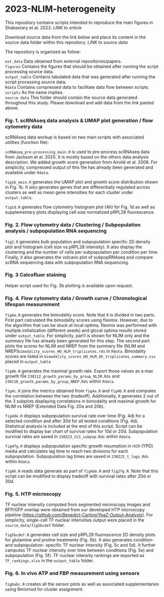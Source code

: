 # 2023-NLIM-heterogeneity

This repository contains scripts intended to reproduce the main figures in Shabestary et al. 2023. 
*LINK to article*

Download source data from the link below and place its content in the source data folder within this repository. 
*LINK to source data*

The repository is organized as follow:

`ext_data` Data obtained from external repositories/papers.  
`figures` Contains the figures that should be obtained after running the script processing source data.  
`output_table` Contains tabulated data that was generated after running the script processing source data.  
`Rdata` Contains compressed data to facilitate data flow between scripts.  
`scripts` As the name implies.  
`source data` This folder should contain the source data generated throughout this study. Please download and add data from the link pasted above.  

### Fig. 1. scRNAseq data analysis & UMAP plot generation / flow cytometry data ###

scRNAseq data workup is based on two main scripts with associated utilities (function file):

`scRNAseq_pre-processing_main.R` is used to pre-process scRNAseq data from Jackson et al. 2020. It is mostly based on the othors data analysis description. We added growth score generation from Airoldi et al. 2008. For simplicity, compressed output of this file has already been generated and available under `Rdata`.

`fig1b_main.R` generates the UMAP plot and growth score distribution shown in Fig. 1b. It also generates genes that are differentially regulated across clusters as well as mean gene intensities for each cluster under `output_table`.

`fig1d.R` generates flow cytometry histogram plot (4h) for Fig. 1d as well as supplementary plots displaying cell size normalized pRPL28 fluorescence.

### Fig. 2. Flow cytometry data / Clustering / Subpopulation analysis / subpopulation RNA sequencing ###

`fig2.R` generates bulk population and subpopulation specific 2D density plot and histogram (cell size vs pRPL28 intensity). It also display the clustering and the number of cells per subpopulation per condition per time. Finally, it also generates the volcano plot of subpopRNAseq and compare scRNA sequencing data with subpopulation RNA sequencing.

### Fig. 3 Calcofluor staining ###

Helper script used for Fig. 3b plotting is available upon request.

### Fig. 4. Flow cytometry data / Growth curve / Chronological lifespan measurement ###

`fig4a.R` generates the bimodality score. Note that it is divided in two parts. First part calculated the bimodality scores using flexmix. However, due to the algorithm that can be stuck at local optima, flexmix was performed with multiple initialization (different seeds) and glocal optima results stored under `output_table`. For simplicity, part1 is shown for NLIM only and the summary file has already been generated for this step. The second part plots the scores for NLIM and NREP from the summary file (NLIM and NREP)`bimodality_scores_HO_HLM_triplicates.rds` in `Rdata`. Bimodality scores are listed in `bimodality_scores_HO_HLM_6h_triplicates_summary.csv` placed in `output_table`

`fig4b.R` generates the maximal growth rate. Export those values as a max growth file `230112_growth_params_by_group_NLIM.Rds` and `230118_growth_params_by_group_NREP.Rds` within `Rdata`.

`fig4c.R` joins the metrics obtained from `fig4a.R` and `fig4b.R` and computes the correlation between the two (tradeoff). Additionally, it generates 2 out of the 3 subplots displaying correlations in bimodality and maximal growth for NLIM vs NREP (Extended Data Fig. 20a and 20b).

`fig4de.R` displays subpopulation survival rate over time (Fig. 4d) for a selected condition and after 30d for all tested conditions (Fig. 4d). Statistical analysis is included at the end of this script. Script can be modified to display bar chart of survival rates for 10d or 20d. Subpopulation survival rates are saved in `230323_CLS_subpop.Rds` within `Rdata`.

`fig4fg.R` displays subpopulation specific growth resumption in rich (YPD) media and calculates lag time to reach two divisions for each subpopulation. Subpopulation lag times are saved in `230222_t_lags.Rds` within `Rdata`.

`fig4h.R` reads data generate as part of `fig4de.R` and `fig2fg.R`. Note that this script can be modified to display tradeoff with survival rates after 20d or 30d.

### Fig. 5. HTP microscopy ###

TF nuclear intensity computed from segmented microscopy images and BFP/GFP overlap were obtained from our developed HTP microscopy pipeline (https://github.com/Benedict-Carling/YeaZ-Output-Analysis). For simplicity, single-cell TF nuclear intensities output were placed in the `source_data/fig5bcdef` folder.

`fig5bcdef.R` generates cell size and pRPL28 fluorescence 2D density plots for glutamine and proline treatments (Fig. 5b). It also generates condition- and subpopulation- specific TF nuclear intensity (Fig. 5c and 5d). It further camputes TF nuclear intensity over time between conditions (Fig. 5e) and subpopulation (Fig. 5f). TF nuclear intensity rankings are exported as `TF_rankings.xlsx` in the `output_table` folder. 

### Fig. 6. In vivo ATP and FBP measurement using sensors ###

`fig6abc.R` creates all the sensor plots as well as associated supplementaries using Rmixmod for cluster assignment.  



